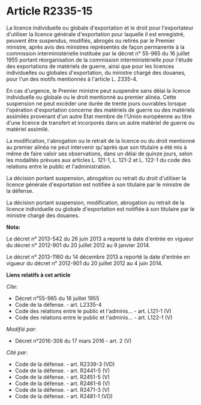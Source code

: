 # Article R2335-15

La licence individuelle ou globale d'exportation et le droit pour l'exportateur d'utiliser la licence générale d'exportation
pour laquelle il est enregistré, peuvent être suspendus, modifiés, abrogés ou retirés par le Premier ministre, après avis des
ministres représentés de façon permanente à la commission interministérielle instituée par le décret n° 55-965 du 16 juillet
1955 portant réorganisation de la commission interministérielle pour l'étude des exportations de matériels de guerre, ainsi
que pour les licences individuelles ou globales d'exportation, du ministre chargé des douanes, pour l'un des motifs
mentionnés à l'article L. 2335-4. 

En cas d'urgence, le Premier ministre peut suspendre sans délai la licence individuelle ou globale ou le droit mentionné au
premier alinéa. Cette suspension ne peut excéder une durée de trente jours ouvrables lorsque l'opération d'exportation
concerne des matériels de guerre ou des matériels assimilés provenant d'un autre Etat membre de l'Union européenne au titre
d'une licence de transfert et incorporés dans un autre matériel de guerre ou matériel assimilé. 

La modification, l'abrogation ou le retrait de la licence ou du droit mentionné au premier alinéa ne peut intervenir qu'après
que son titulaire a été mis à même de faire valoir ses observations, dans un délai de quinze jours, selon les modalités
prévues aux articles L. 121-1, L. 121-2 et L. 122-1 du code des relations entre le public et l'administration. 

La décision portant suspension, abrogation ou retrait du droit d'utiliser la licence générale d'exportation est notifiée à
son titulaire par le ministre de la défense. 

La décision portant suspension, modification, abrogation ou retrait de la licence individuelle ou globale d'exportation est
notifiée à son titulaire par le ministre chargé des douanes.

**Nota:**

Le décret n° 2013-542 du 26 juin 2013 a reporté la date d'entrée en vigueur du décret n° 2012-901 du 20 juillet 2012 au 9
janvier 2014.

Le décret n° 2013-1160 du 14 décembre 2013 a reporté la date d'entrée en vigueur du décret n° 2012-901 du 20 juillet 2012 au
4 juin 2014.

**Liens relatifs à cet article**

_Cite_:

  - Décret n°55-965 du 16 juillet 1955
  - Code de la défense. - art. L2335-4
  - Code des relations entre le public et l'adminis... - art. L121-1 (V)
  - Code des relations entre le public et l'adminis... - art. L122-1 (V)

_Modifié par_:

  - Décret n°2016-308 du 17 mars 2016 - art. 2 (V)

_Cité par_:

  - Code de la défense. - art. R2339-3 (VD)
  - Code de la défense. - art. R2441-5 (V)
  - Code de la défense. - art. R2451-5 (V)
  - Code de la défense. - art. R2461-6 (V)
  - Code de la défense. - art. R2471-3 (V)
  - Code de la défense. - art. R2481-1 (VD)
